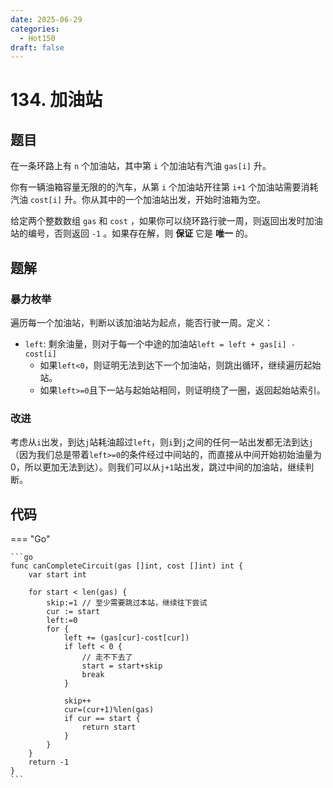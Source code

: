```yaml
---
date: 2025-06-29
categories:
  - Hot150
draft: false
---
```


# 134. 加油站

## 题目

在一条环路上有 `n` 个加油站，其中第 `i` 个加油站有汽油 `gas[i]` 升。

你有一辆油箱容量无限的的汽车，从第 `i` 个加油站开往第 `i+1` 个加油站需要消耗汽油 `cost[i]` 升。你从其中的一个加油站出发，开始时油箱为空。

给定两个整数数组 `gas` 和 `cost` ，如果你可以绕环路行驶一周，则返回出发时加油站的编号，否则返回 `-1` 。如果存在解，则 **保证** 它是 **唯一** 的。

<!-- more -->

## 题解

### 暴力枚举

遍历每一个加油站，判断以该加油站为起点，能否行驶一周。定义：

- `left`: 剩余油量，则对于每一个中途的加油站`left = left + gas[i] - cost[i]`
  - 如果`left<0`，则证明无法到达下一个加油站，则跳出循环，继续遍历起始站。
  - 如果`left>=0`且下一站与起始站相同，则证明绕了一圈，返回起始站索引。

### 改进

考虑从`i`出发，到达`j`站耗油超过`left`，则`i`到`j`之间的任何一站出发都无法到达`j`（因为我们总是带着`left>=0`的条件经过中间站的，而直接从中间开始初始油量为0，所以更加无法到达）。则我们可以从`j+1`站出发，跳过中间的加油站，继续判断。

## 代码

=== "Go"

    ```go
    func canCompleteCircuit(gas []int, cost []int) int {
        var start int

        for start < len(gas) {
            skip:=1 // 至少需要跳过本站，继续往下尝试
            cur := start
            left:=0
            for {
                left += (gas[cur]-cost[cur])
                if left < 0 {
                    // 走不下去了
                    start = start+skip
                    break
                }

                skip++
                cur=(cur+1)%len(gas)
                if cur == start {
                    return start
                }
            }
        }
        return -1
    }
    ```